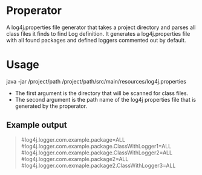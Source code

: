 Properator
==========

A log4j.properties file generator that takes a project directory and parses all
class files it finds to find Log definition. It generates a log4j.properties
file with all found packages and defined loggers commented out by default.

Usage
=====

java -jar /project/path /project/path/src/main/resources/log4j.properties

* The first argument is the directory that will be scanned for class files. 
* The second argument is the path name of the log4j properties file that is
  generated by the properator.

Example output
--------------

> #log4j.logger.com.example.package=ALL
> #log4j.logger.com.example.package.ClassWithLogger1=ALL
> #log4j.logger.com.example.package.ClassWithLogger2=ALL
> #log4j.logger.com.example.package2=ALL
> #log4j.logger.com.exmaple.package2.ClassWithLogger3=ALL
